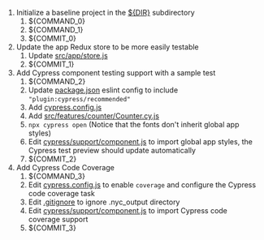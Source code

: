 1. Initialize a baseline project in the [${DIR}](.) subdirectory
   1. ${COMMAND_0}
   2. ${COMMAND_1}
   3. ${COMMIT_0}
2. Update the app Redux store to be more easily testable
   1. Update [src/app/store.js](src/app/store.js)
   2. ${COMMIT_1}
3. Add Cypress component testing support with a sample test
   1. ${COMMAND_2}
   2. Update [package.json](package.json) eslint config to include `"plugin:cypress/recommended"`
   3. Add [cypress.config.js](cypress.config.js)
   5. Add [src/features/counter/Counter.cy.js](src/features/counter/Counter.cy.js)
   6. `npx cypress open` (Notice that the fonts don't inherit global app styles)
   7. Edit [cypress/support/component.js](cypress/support/component.js) to import global app styles, the Cypress test preview should update automatically
   8. ${COMMIT_2}
4. Add Cypress Code Coverage
   1. ${COMMAND_3}
   2. Edit [cypress.config.js](cypress.config.js) to enable `coverage` and configure the Cypress code coverage task
   3. Edit [.gitignore](.gitignore) to ignore .nyc_output directory
   4. Edit [cypress/support/component.js](cypress/support/component.js) to import Cypress code coverage support
   5. ${COMMIT_3}